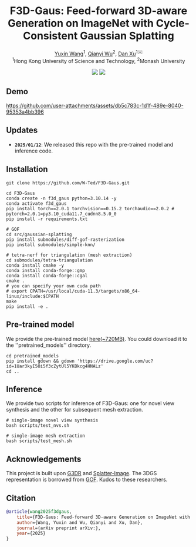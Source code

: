 <p align="center">
<h1 align="center"><strong>F3D-Gaus: Feed-forward 3D-aware Generation on ImageNet with Cycle-Consistent Gaussian Splatting</strong></h1>
<!-- <h3 align="center">Arxiv 2025</h3> -->

<p align="center">
    <a href="https://w-ted.github.io/">Yuxin Wang</a><sup>1</sup>,</span>
    <a href="https://wuqianyi.top/">Qianyi Wu</a><sup>2</sup>,
    <a href="https://www.danxurgb.net/">Dan Xu</a><sup>1✉️</sup>
    <br>
        <sup>1</sup>Hong Kong University of Science and Technology,
        <sup>2</sup>Monash University
</p>


<div align="center">
    <a href='' target="_blank"><img src='https://img.shields.io/badge/arXiv-2404.13679-b31b1b.svg'></a>  
    <a href='https://w-ted.github.io/publications/F3D-Gaus/' target="_blank"><img src='https://img.shields.io/badge/Project-Page-Green'></a>  
</div>
</p>

## Demo

<!-- ![demo-0](assets/output-0-clip.gif) -->
https://github.com/user-attachments/assets/db5c783c-1d1f-489e-8040-95353a4bb396


## Updates

- **`2025/01/12`**: We released this repo with the pre-trained model and inference code.

## Installation

```
git clone https://github.com/W-Ted/F3D-Gaus.git

cd F3D-Gaus
conda create -n f3d_gaus python=3.10.14 -y
conda activate f3d_gaus
pip install torch==2.0.1 torchvision==0.15.2 torchaudio==2.0.2 # pytorch=2.0.1=py3.10_cuda11.7_cudnn8.5.0_0
pip install -r requirements.txt

# GOF
cd src/gaussian-splatting
pip install submodules/diff-gof-rasterization
pip install submodules/simple-knn/

# tetra-nerf for triangulation (mesh extraction)
cd submodules/tetra-triangulation
conda install cmake -y
conda install conda-forge::gmp
conda install conda-forge::cgal
cmake .
# you can specify your own cuda path
# export CPATH=/usr/local/cuda-11.3/targets/x86_64-linux/include:$CPATH
make 
pip install -e .
```

## Pre-trained model
We provide the pre-trained model [here(~720MB)](https://drive.google.com/file/d/1Uar3kyI5Oi5f3cZytUl5YKBkcg4HNALz/view?usp=sharing). You could download it to the ''pretrained_models'' directory. 

```
cd pretrained_models
pip install gdown && gdown 'https://drive.google.com/uc?id=1Uar3kyI5Oi5f3cZytUl5YKBkcg4HNALz'
cd ..
```


## Inference 
We provide two scripts for inference of F3D-Gaus: one for novel view synthesis and the other for subsequent mesh extraction. 
```
# single-image novel view synthesis
bash scripts/test_nvs.sh 

# single-image mesh extraction
bash scripts/test_mesh.sh
```

## Acknowledgements

This project is built upon [G3DR](https://preddy5.github.io/g3dr_website/) and [Splatter-Image](https://github.com/szymanowiczs/splatter-image). The 3DGS representation is borrowed from [GOF](https://niujinshuchong.github.io/gaussian-opacity-fields/). Kudos to these researchers. 

## Citation

```BibTeX
@article{wang2025f3dgaus,
    title={F3D-Gaus: Feed-forward 3D-aware Generation on ImageNet with Cycle-Consistent Gaussian Splatting},
    author={Wang, Yuxin and Wu, Qianyi and Xu, Dan},
    journal={arXiv preprint arXiv:},
    year={2025}
}
```
